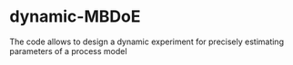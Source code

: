 # dynamic-MBDoE
The code allows to design a dynamic experiment for precisely estimating parameters of a process model
